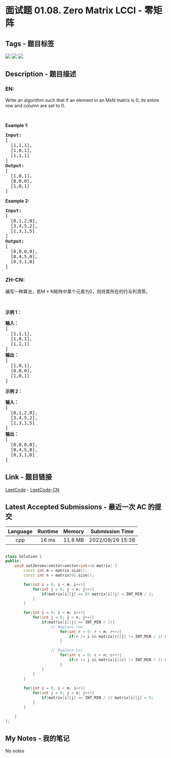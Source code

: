 
# 面试题 01.08. Zero Matrix LCCI - 零矩阵

## Tags - 题目标签

 <img src="https://img.shields.io/badge/Array-数组-blue.svg">   <img src="https://img.shields.io/badge/Hash Table-哈希表-blue.svg">   <img src="https://img.shields.io/badge/Matrix-矩阵-blue.svg">  


## Description - 题目描述

### EN:
<p>Write an algorithm such that if an element in an MxN matrix is 0, its entire row and column are set to 0.</p>

<p>&nbsp;</p>

<p><strong>Example 1: </strong></p>

<pre>
<strong>Input: </strong>
[
  [1,1,1],
  [1,0,1],
  [1,1,1]
]
<strong>Output: </strong>
[
  [1,0,1],
  [0,0,0],
  [1,0,1]
]
</pre>

<p><strong>Example 2: </strong></p>

<pre>
<strong>Input: </strong>
[
  [0,1,2,0],
  [3,4,5,2],
  [1,3,1,5]
]
<strong>Output: </strong>
[
  [0,0,0,0],
  [0,4,5,0],
  [0,3,1,0]
]
</pre>


### ZH-CN:
<p>编写一种算法，若M × N矩阵中某个元素为0，则将其所在的行与列清零。</p>

<p>&nbsp;</p>

<p><strong>示例 1：</strong></p>

<pre><strong>输入：</strong>
[
  [1,1,1],
  [1,0,1],
  [1,1,1]
]
<strong>输出：</strong>
[
  [1,0,1],
  [0,0,0],
  [1,0,1]
]
</pre>

<p><strong>示例 2：</strong></p>

<pre><strong>输入：</strong>
[
  [0,1,2,0],
  [3,4,5,2],
  [1,3,1,5]
]
<strong>输出：</strong>
[
  [0,0,0,0],
  [0,4,5,0],
  [0,3,1,0]
]
</pre>



## Link - 题目链接

[LeetCode](https://leetcode.com/problems/zero-matrix-lcci/description/)  -  [LeetCode-CN](https://leetcode.cn/problems/zero-matrix-lcci/description/)
## Latest Accepted Submissions - 最近一次 AC 的提交


| Language | Runtime | Memory | Submission Time |
|:---:|:---:|:---:|:---:|
| cpp  | 16 ms | 11.8 MB | 2022/09/29 15:38 |

```cpp

class Solution {
public:
    void setZeroes(vector<vector<int>>& matrix) {
        const int m = matrix.size();
        const int n = matrix[0].size();

        for(int i = 0; i < m; i++){
            for(int j = 0; j < n; j++){
                if(matrix[i][j] == 0) matrix[i][j] = INT_MIN / 2;
            }
        }

        for(int i = 0; i < m; i++){
            for(int j = 0; j < n; j++){
                if(matrix[i][j] == INT_MIN / 2){
                    // Replace row
                        for(int r = 0; r < m; r++){
                            if(r != i && matrix[r][j] != INT_MIN / 2) matrix[r][j] = 0;
                        }

                    // Replace col
                        for(int c = 0; c < n; c++){
                            if(c != j && matrix[i][c] != INT_MIN / 2) matrix[i][c] = 0;
                        }                        
                }
            }
        }
        
        for(int i = 0; i < m; i++){
            for(int j = 0; j < n; j++){
                if(matrix[i][j] == INT_MIN / 2) matrix[i][j] = 0;
            }
        }

    }
};

```
## My Notes - 我的笔记


No notes

